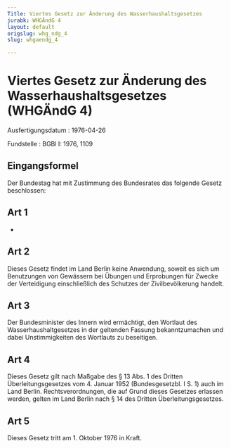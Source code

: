 ```yaml
---
Title: Viertes Gesetz zur Änderung des Wasserhaushaltsgesetzes
jurabk: WHGÄndG 4
layout: default
origslug: whg_ndg_4
slug: whgaendg_4

---
```


# Viertes Gesetz zur Änderung des Wasserhaushaltsgesetzes (WHGÄndG 4)

Ausfertigungsdatum
:   1976-04-26

Fundstelle
:   BGBl I: 1976, 1109

## Eingangsformel

Der Bundestag hat mit Zustimmung des Bundesrates das folgende Gesetz
beschlossen:

## Art 1

-

## Art 2

Dieses Gesetz findet im Land Berlin keine Anwendung, soweit es sich um
Benutzungen von Gewässern bei Übungen und Erprobungen für Zwecke der
Verteidigung einschließlich des Schutzes der Zivilbevölkerung handelt.

## Art 3

Der Bundesminister des Innern wird ermächtigt, den Wortlaut des
Wasserhaushaltgesetzes in der geltenden Fassung bekanntzumachen und
dabei Unstimmigkeiten des Wortlauts zu beseitigen.

## Art 4

Dieses Gesetz gilt nach Maßgabe des § 13 Abs. 1 des Dritten
Überleitungsgesetzes vom 4. Januar 1952 (Bundesgesetzbl. I S. 1) auch
im Land Berlin. Rechtsverordnungen, die auf Grund dieses Gesetzes
erlassen werden, gelten im Land Berlin nach § 14 des Dritten
Überleitungsgesetzes.

## Art 5

Dieses Gesetz tritt am 1. Oktober 1976 in Kraft.

